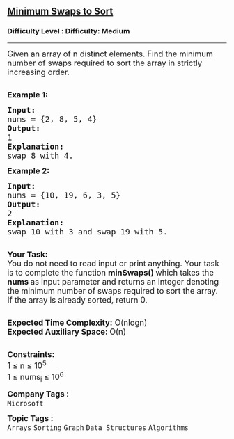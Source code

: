 <h2><a href="https://www.geeksforgeeks.org/problems/minimum-swaps/1">Minimum Swaps to Sort</a></h2><h3>Difficulty Level : Difficulty: Medium</h3><hr><div class="problems_problem_content__Xm_eO"><p><span style="font-size: 18px;">Given an array of n distinct elements. Find the minimum number of swaps required to sort the array in strictly increasing&nbsp;order.</span></p>
<p><br><span style="font-size: 18px;"><strong>Example 1:</strong></span></p>
<pre><span style="font-size: 18px;"><strong>Input:
</strong>nums = {2, 8, 5, 4}
<strong>Output:</strong>
1
<strong>Explanation:</strong>
swap 8 with 4.</span></pre>
<p><strong><span style="font-size: 18px;">Example 2:</span></strong></p>
<pre><span style="font-size: 18px;"><strong>Input:
</strong>nums = {10, 19, 6, 3, 5}
<strong>Output:</strong>
2
<strong>Explanation:
</strong>swap 10 with 3 and swap 19 with 5.</span></pre>
<p><br><span style="font-size: 18px;"><strong>Your Task:</strong><br>You do not need to read input or print anything. Your task is to complete the function <strong>minSwaps() </strong>which takes the <strong>nums&nbsp;</strong>as input parameter&nbsp;and returns an integer denoting the minimum number of swaps required to sort the array. <br>If the array is already sorted, return 0.&nbsp;</span></p>
<p><br><span style="font-size: 18px;"><strong>Expected Time Complexity:</strong> O(nlogn)<br><strong>Expected Auxiliary Space: </strong>O(n)</span></p>
<p><br><span style="font-size: 18px;"><strong>Constraints:</strong><br>1 ≤ n&nbsp;≤ 10<sup>5</sup><br>1 ≤ nums<sub>i</sub>&nbsp;≤ 10<sup>6</sup></span></p></div><p><span style=font-size:18px><strong>Company Tags : </strong><br><code>Microsoft</code>&nbsp;<br><p><span style=font-size:18px><strong>Topic Tags : </strong><br><code>Arrays</code>&nbsp;<code>Sorting</code>&nbsp;<code>Graph</code>&nbsp;<code>Data Structures</code>&nbsp;<code>Algorithms</code>&nbsp;
